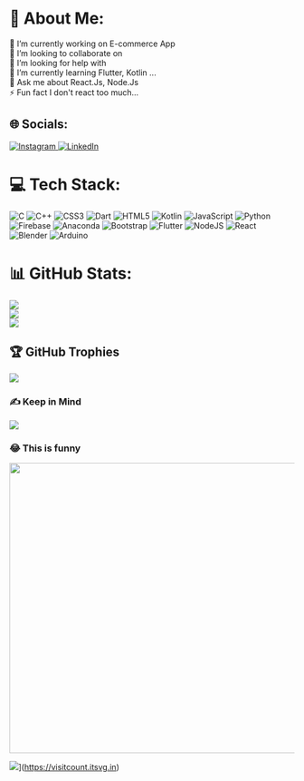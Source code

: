 
# 💫 About Me:
🔭 I’m currently working on E-commerce App<br>👯 I’m looking to collaborate on<br>🤝 I’m looking for help with<br>🌱 I’m currently learning Flutter, Kotlin ...<br>💬 Ask me about React.Js, Node.Js <br>⚡ Fun fact I don't react too much...

## 🌐 Socials:
[![Instagram](https://img.shields.io/badge/Instagram-%23E4405F.svg?logo=Instagram&logoColor=white)
](https://instagram.com/https://instagram.com/i.am.amritpal?igshid=YmMyMTA2M2Y=) [
![LinkedIn](https://img.shields.io/badge/LinkedIn-%230077B5.svg?logo=linkedin&logoColor=white)](https://linkedin.com/in/https://www.linkedin.com/in/amritpal17) 

# 💻 Tech Stack:
![C](https://img.shields.io/badge/c-%2300599C.svg?style=for-the-badge&logo=c&logoColor=white)
![C++](https://img.shields.io/badge/c++-%2300599C.svg?style=for-the-badge&logo=c%2B%2B&logoColor=white)
![CSS3](https://img.shields.io/badge/css3-%231572B6.svg?style=for-the-badge&logo=css3&logoColor=white)
![Dart](https://img.shields.io/badge/dart-%230175C2.svg?style=for-the-badge&logo=dart&logoColor=white)
![HTML5](https://img.shields.io/badge/html5-%23E34F26.svg?style=for-the-badge&logo=html5&logoColor=white)
 ![Kotlin](https://img.shields.io/badge/kotlin-%230095D5.svg?style=for-the-badge&logo=kotlin&logoColor=white)
 ![JavaScript](https://img.shields.io/badge/javascript-%23323330.svg?style=for-the-badge&logo=javascript&logoColor=%23F7DF1E)
 ![Python](https://img.shields.io/badge/python-3670A0?style=for-the-badge&logo=python&logoColor=ffdd54)
 ![Firebase](https://img.shields.io/badge/firebase-%23039BE5.svg?style=for-the-badge&logo=firebase)
 ![Anaconda](https://img.shields.io/badge/Anaconda-%2344A833.svg?style=for-the-badge&logo=anaconda&logoColor=white)
 ![Bootstrap](https://img.shields.io/badge/bootstrap-%23563D7C.svg?style=for-the-badge&logo=bootstrap&logoColor=white)
 ![Flutter](https://img.shields.io/badge/Flutter-%2302569B.svg?style=for-the-badge&logo=Flutter&logoColor=white)
 ![NodeJS](https://img.shields.io/badge/node.js-6DA55F?style=for-the-badge&logo=node.js&logoColor=white)
 ![React](https://img.shields.io/badge/react-%2320232a.svg?style=for-the-badge&logo=react&logoColor=%2361DAFB)
 ![Blender](https://img.shields.io/badge/blender-%23F5792A.svg?style=for-the-badge&logo=blender&logoColor=white)
 ![Arduino](https://img.shields.io/badge/-Arduino-00979D?style=for-the-badge&logo=Arduino&logoColor=white)

# 📊 GitHub Stats:
![](https://github-readme-stats.vercel.app/api?username=i-amrit&theme=blue-green&hide_border=false&include_all_commits=true&count_private=false)
<br/>
![](https://github-readme-streak-stats.herokuapp.com/?user=i-amrit&theme=blue-green&hide_border=false)
<br/>
![](https://github-readme-stats.vercel.app/api/top-langs/?username=i-amrit&theme=blue-green&hide_border=false&include_all_commits=true&count_private=false&layout=compact)


## 🏆 GitHub Trophies
![](https://github-profile-trophy.vercel.app/?username=i-amrit&theme=radical&no-frame=false&no-bg=true&margin-w=4)


### ✍️ Keep in Mind
![](https://quotes-github-readme.vercel.app/api?type=horizontal&theme=radical)

### 😂 This is funny
<img src="https://random-memer.herokuapp.com/" width="512px"/>

![](https://visitcount.itsvg.in/api?id=i-amrit&icon=0&color=0)](https://visitcount.itsvg.in)
